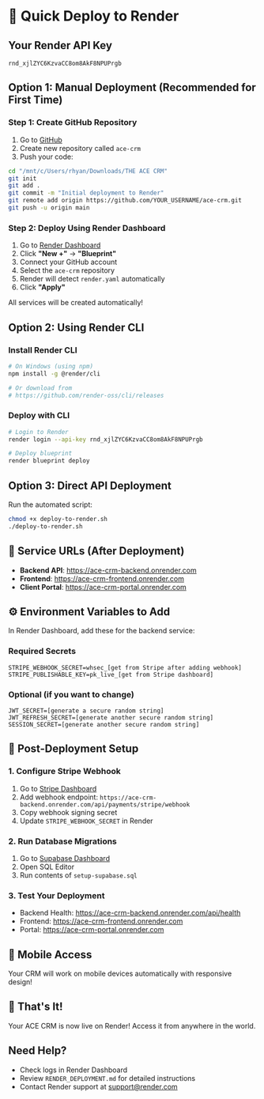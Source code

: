 # 🚀 Quick Deploy to Render

## Your Render API Key
```
rnd_xjlZYC6KzvaCC8om8AkF8NPUPrgb
```

## Option 1: Manual Deployment (Recommended for First Time)

### Step 1: Create GitHub Repository

1. Go to [GitHub](https://github.com/new)
2. Create new repository called `ace-crm`
3. Push your code:

```bash
cd "/mnt/c/Users/rhyan/Downloads/THE ACE CRM"
git init
git add .
git commit -m "Initial deployment to Render"
git remote add origin https://github.com/YOUR_USERNAME/ace-crm.git
git push -u origin main
```

### Step 2: Deploy Using Render Dashboard

1. Go to [Render Dashboard](https://dashboard.render.com)
2. Click **"New +"** → **"Blueprint"**
3. Connect your GitHub account
4. Select the `ace-crm` repository
5. Render will detect `render.yaml` automatically
6. Click **"Apply"**

All services will be created automatically!

## Option 2: Using Render CLI

### Install Render CLI
```bash
# On Windows (using npm)
npm install -g @render/cli

# Or download from
# https://github.com/render-oss/cli/releases
```

### Deploy with CLI
```bash
# Login to Render
render login --api-key rnd_xjlZYC6KzvaCC8om8AkF8NPUPrgb

# Deploy blueprint
render blueprint deploy
```

## Option 3: Direct API Deployment

Run the automated script:
```bash
chmod +x deploy-to-render.sh
./deploy-to-render.sh
```

## 🔗 Service URLs (After Deployment)

- **Backend API**: https://ace-crm-backend.onrender.com
- **Frontend**: https://ace-crm-frontend.onrender.com  
- **Client Portal**: https://ace-crm-portal.onrender.com

## ⚙️ Environment Variables to Add

In Render Dashboard, add these for the backend service:

### Required Secrets
```
STRIPE_WEBHOOK_SECRET=whsec_[get from Stripe after adding webhook]
STRIPE_PUBLISHABLE_KEY=pk_live_[get from Stripe dashboard]
```

### Optional (if you want to change)
```
JWT_SECRET=[generate a secure random string]
JWT_REFRESH_SECRET=[generate another secure random string]
SESSION_SECRET=[generate another secure random string]
```

## 🔧 Post-Deployment Setup

### 1. Configure Stripe Webhook
1. Go to [Stripe Dashboard](https://dashboard.stripe.com)
2. Add webhook endpoint: `https://ace-crm-backend.onrender.com/api/payments/stripe/webhook`
3. Copy webhook signing secret
4. Update `STRIPE_WEBHOOK_SECRET` in Render

### 2. Run Database Migrations
1. Go to [Supabase Dashboard](https://app.supabase.com)
2. Open SQL Editor
3. Run contents of `setup-supabase.sql`

### 3. Test Your Deployment
- Backend Health: https://ace-crm-backend.onrender.com/api/health
- Frontend: https://ace-crm-frontend.onrender.com
- Portal: https://ace-crm-portal.onrender.com

## 📱 Mobile Access
Your CRM will work on mobile devices automatically with responsive design!

## 🎉 That's It!
Your ACE CRM is now live on Render! Access it from anywhere in the world.

## Need Help?
- Check logs in Render Dashboard
- Review `RENDER_DEPLOYMENT.md` for detailed instructions
- Contact Render support at support@render.com
